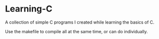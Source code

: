 # Learning-C
A collection of simple C programs I created while learning the basics of C.

Use the makefile to compile all at the same time, or can do individually.

